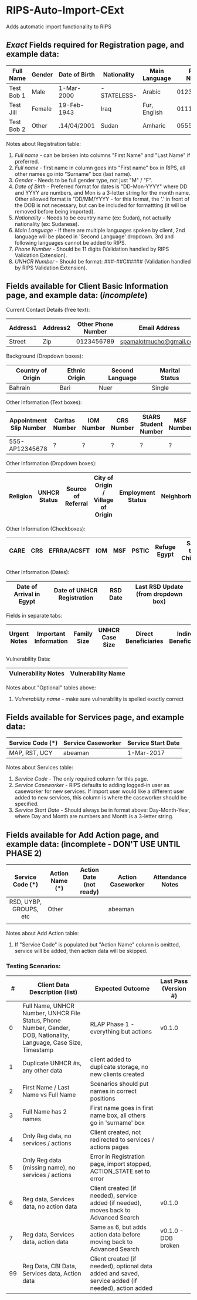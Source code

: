 # RIPS-Auto-Import-CExt
Adds automatic import functionality to RIPS

## *Exact* Fields required for Registration page, and example data:

| Full Name | Gender | Date of Birth | Nationality | Main Language | Phone Number | UNHCR number|
|-----------|--------|---------------|-------------|---------------|-----------|------------|
|Test Bob 1 | Male   |   1-Mar-2000  | -STATELESS- | Arabic        |01234567890|123-99C12345|
|Test Jill  | Female |  19-Feb-1943  |    Iraq     | Fur, English  |01112223333|000-00C00000|
|Test Bob 2 | Other  |  .14/04/2001  |    Sudan    | Amharic       |05555555555|1234/1234|

Notes about Registration table:
1) *Full name* - can be broken into columns "First Name" and "Last Name" if preferred.
1) *Full name* - first name in column goes into "First name" box in RIPS, all other names go into "Surname" box (last name).
2) *Gender* - Needs to be full gender type, not just "M" / "F".
3) *Date of Birth* - Preferred format for dates is "DD-Mon-YYYY" where DD and YYYY are numbers, and Mon is a 3-letter string for the month name. Other allowed format is "DD/MM/YYYY - for this format, the '.' in front of the DOB is not necessary, but can be included for formattting (it will be removed before being imported).
4) *Nationality* - Needs to be country name (ex: Sudan), not actually nationality (ex: Sudanese).
5) *Main Language* - If there are multiple languages spoken by client, 2nd language will be placed in 'Second Language' dropdown. 3rd and following languages cannot be added to RIPS.
6) *Phone Number* - Should be 11 digits (Validation handled by RIPS Validation Extension).
7) *UNHCR Number* - Should be format: ###-##C#####  (Validation handled by RIPS Validation Extension).

## Fields available for Client Basic Information page, and example data: (*incomplete*)

Current Contact Details (free text):

| Address1 | Address2 | Other Phone Number | Email Address |
|----------|----------|--------------------|---------------|
| Street   | Zip      | 0123456789         | spamalotmucho@gmail.com|

Background (Dropdown boxes):

| Country of Origin | Ethnic Origin | Second Language | Marital Status |
|-------------------|---------------|-----------------|----------------|
| Bahrain           |    Bari       |   Nuer          |  Single        |

Other Information (Text boxes):

| Appointment Slip Number | Caritas Number | IOM Number | CRS Number | StARS Student Number | MSF Number |
|-------------------------|-----------------|------------|-----------|-----------------------|-----------|
| 555-AP12345678          |      ?          |    ?       |    ?     |        ?               |    ?     |

Other Information (Dropdown boxes):

| Religion | UNHCR Status| Source of Referral | City of Origin / Village of Origin | Employment Status | Neighborhood | Highest Education |
|-----------|------------|-------------------|--------------------------------------|-----------------|--------------|-----------------------------|

Other Information (Checkboxes):

| CARE | CRS | EFRRA/ACSFT | IOM | MSF | PSTIC | Refuge Egypt | Save the Children | UNICEF/TdH | Other Service Provider |
|------|------|-------------|-----|----|-------|--------------|-------------------|------------|------------------------|

Other Information (Dates):

| Date of Arrival in Egypt | Date of UNHCR Registration | RSD Date | Last RSD Update (from dropdown box) |
|--------------------------|----------------------------|----------|-------------------------------------|

Fields in separate tabs:

| Urgent Notes | Important Information | Family Size | UNHCR Case Size | Direct Beneficiaries | Indirect Beneficiaries |
|--------------|------------------------|------------|-----------------|----------------------|------------------------|

Vulnerability Data:

| Vulnerability Notes | Vulnerability Name |
|---------------------|--------------------|

Notes about "Optional" tables above:
1) *Vulnerability name* - make sure vulnerability is spelled exactly correct

## Fields available for Services page, and example data:

| Service Code (*) | Service Caseworker | Service Start Date |
|------------------|--------------------|--------------------|
| MAP, RST, UCY    |  abeaman           |  1-Mar-2017        |

Notes about Services table:
1) *Service Code* - The only required column for this page.
2) *Service Caseworker* - RIPS defaults to adding logged-in user as caseworker for new services. If import user would like a different user added to new services, this column is where the caseworker should be specified.
3) *Service Start Date* - Should always be in format above: Day-Month-Year, where Day and Month are numbers and Month is a 3-letter string.

## Fields available for Add Action page, and example data: (incomplete - DON'T USE UNTIL PHASE 2)

| Service Code (*) | Action Name (*) | Action Date (not ready) | Action Caseworker | Attendance Notes |
|:----------------:|-----------------|-------------|-------------------|------------------|
| RSD, UYBP, GROUPS, etc| Other      |             | abeaman           |                  |
|                  |                 |             |                   |                  |

Notes about Add Action table:
1) If "Service Code" is populated but "Action Name" column is omitted, service will be added, then action data will be skipped.

### Testing Scenarios:
|#| Client Data Description (list) |Expected Outcome| Last Pass (Version #) |
|-|------------------------------|----------------|-------------|
|0|Full Name, UNHCR Number, UNHCR File Status, Phone Number, Gender, DOB, Nationality, Language, Case Size, Timestamp|RLAP Phase 1 - everything but actions|v0.1.0|
|1|Duplicate UNHCR #s, any other data|client added to duplicate storage, no new clients created||
|2|First Name / Last Name vs Full Name|Scenarios should put names in correct positions||
|3|Full Name has 2 names|First name goes in first name box, all others go in 'surname' box||
|4|Only Reg data, no services / actions|Client created, not redirected to services / actions pages||
|5|Only Reg data (missing name), no services / actions|Error in Registration page, import stopped, ACTION_STATE set to error||
|6|Reg data, Services data, no action data|Client created (if needed), service added (if needed), moves back to Advanced Search|v0.1.0|
|7|Reg data, Services data, action data|Same as 6, but adds action data before moving back to Advanced Search|v0.1.0 - DOB broken|
|99|Reg Data, CBI Data, Services data, Action data|Client created (if needed), optional data added and saved, service added (if needed), action added||
